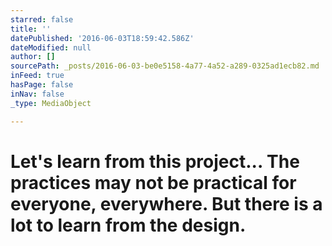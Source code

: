 ```yaml
---
starred: false
title: ''
datePublished: '2016-06-03T18:59:42.586Z'
dateModified: null
author: []
sourcePath: _posts/2016-06-03-be0e5158-4a77-4a52-a289-0325ad1ecb82.md
inFeed: true
hasPage: false
inNav: false
_type: MediaObject

---
```

# Let's learn from this project... The practices may not be practical for everyone, everywhere. But there is a lot to learn from the design.